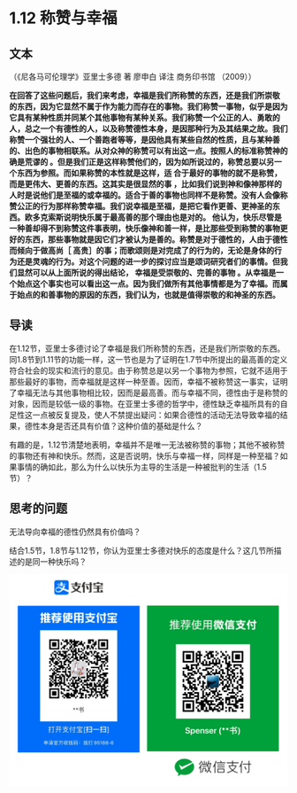 # 1.12 称赞与幸福

## 文本

（《尼各马可伦理学》亚里士多德 著 廖申白 译注 商务印书馆 （2009））

**在回答了这些问题后，我们来考虑，幸福是我们所称赞的东西，还是我们所崇敬 的东西，因为它显然不属于作为能力而存在的事物。我们称赞一事物，似乎是因为它具有某种性质并同某个其他事物有某种关系。我们称赞一个公正的人、勇敢的人，总之一个有德性的人，以及称赞德性本身，是因那种行为及其结果之故。我们称赞一个强壮的人、一个善跑者等等，是因他具有某些自然的性质，且与某种善的、出色的事物相联系。从对众神的称赞可以有出这一点。按照人的标准称赞神的确是荒谬的 。但是我们正是这样称赞他们的，因为如所说过的，称赞总要以另一个东西为参照。而如果称赞的本性就是这样，适 合于最好的事物的就不是称赞，而是更伟大、更善的东西。这其实是很显然的事 ，比如我们说到神和像神那样的人时是说他们是至福的或幸福的。适合于善的事物也同样不是称赞。没有人会像称赞公正的行为那样称赞幸福。我们说幸福是至福，是把它看作更善、更神圣的东西。欧多克索斯说明快乐属于最高善的那个理由也是对的。 他认为，快乐尽管是一种善却得不到称赞这件事表明，快乐像神和善一样，是比那些受到称赞的事物更好的东西，那些事物就是因它们才被认为是善的。称赞是对于德性的，人由于德性而倾向于做高尚［ 高贵］的事；而歌颂则是对完成了的行为的，无论是身体的行为还是灵魂的行为。对这个问题的进一步的探讨应当是颂词研究者们的事情。但我们显然可以从上面所说的得出结论， 幸福是受崇敬的、完善的事物 。从幸福是一个始点这个事实也可以看出这一点。因为我们做所有其他事情都是为了幸福。而属于始点的和善事物的原因的东西，我们认为，也就是值得崇敬的和神圣的东西。**

## 导读

在1.12节，亚里士多德讨论了幸福是我们所称赞的东西，还是我们所崇敬的东西。同1.8节到1.11节的功能一样，这一节也是为了证明在1.7节中所提出的最高善的定义符合社会的现实和流行的意见。由于称赞总是以另一个事物为参照，它就不适用于那些最好的事物，而幸福就是这样一种至善。因而，幸福不被称赞这一事实，证明了幸福无法与其他事物相比较，因而是最高善。而与幸福不同，德性由于是称赞的对象，因而是较低一级的事物。在亚里士多德的哲学中，德性缺乏幸福所具有的自足性这一点被反复提及，使人不禁提出疑问：如果合德性的活动无法导致幸福的结果，德性本身是否还具有价值？这种价值的基础是什么？

有趣的是，1.12节清楚地表明，幸福并不是唯一无法被称赞的事物；其他不被称赞的事物还有神和快乐。然而，这是否说明，快乐与幸福一样，同样是一种至福？如果事情的确如此，那么为什么以快乐为主导的生活是一种被批判的生活（1.5节）？

## 思考的问题

无法导向幸福的德性仍然具有价值吗？

结合1.5节，1.8节与1.12节，你认为亚里士多德对快乐的态度是什么？这几节所描述的是同一种快乐吗？

![](.gitbook/assets/screen-shot-2021-06-10-at-7.41.22-pm.png)


